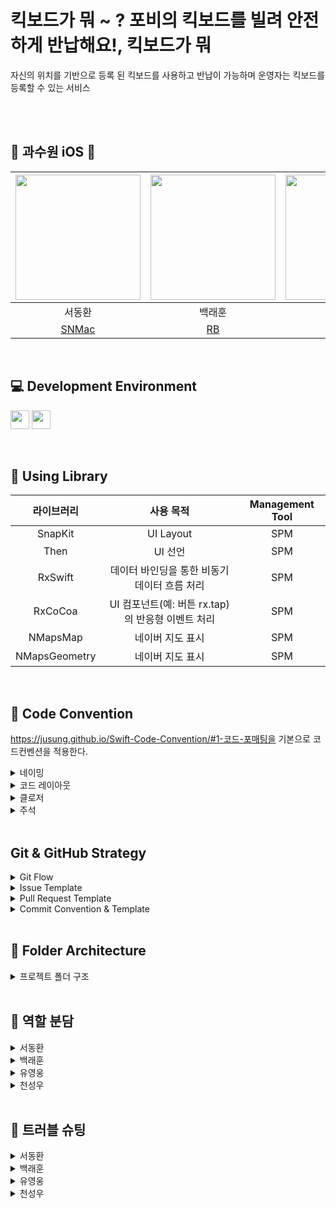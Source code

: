 
# 킥보드가 뭐 ~ ? 포비의 킥보드를 빌려 안전하게 반납해요!, 킥보드가 뭐
자신의 위치를 기반으로 등록 된 킥보드를 사용하고 반납이 가능하며 운영자는 킥보드를 등록할 수 있는 서비스

<br><br>
## 🛴 과수원 iOS 🛴
<img src="https://github.com/user-attachments/assets/e3d53e12-5685-430e-8350-428e5f89a166" width="200"> | <img src="https://github.com/user-attachments/assets/b820a610-96fe-4cd0-b1c6-122f229c58aa" width="200"> | <img src="https://github.com/user-attachments/assets/1969b83f-d201-4253-a19a-37d75f416d09" width="200"> | <img src="https://github.com/user-attachments/assets/1e65418d-bc56-47f7-a0f9-a85788a9a71c" width="200"> |
:---------:|:----------:|:---------:|:---------:|
서동환 | 백래훈 | 유영웅 | 천성우 |
[SNMac](https://github.com/SNMac) | [RB](https://github.com/RaeBaek) | [Quarang](https://github.com/QuaRang1225) | [cjs1399](https://github.com/cjs1399) |
<br>



## 💻 Development Environment

<img src ="https://img.shields.io/badge/Xcode-16.3-blue?logo=xcode" height="30"> <img src ="https://img.shields.io/badge/iOS-16.0-white.svg" height="30">

<br>

## 📖 Using Library

라이브러리 | 사용 목적 | Management Tool
:---------:|:----------:|:---------:
SnapKit | UI Layout | SPM
Then | UI 선언 | SPM
RxSwift | 데이터 바인딩을 통한 비동기 데이터 흐름 처리 | SPM
RxCoCoa | UI 컴포넌트(예: 버튼 rx.tap)의 반응형 이벤트 처리 | SPM
NMapsMap | 네이버 지도 표시 | SPM
NMapsGeometry | 네이버 지도 표시 | SPM

<br>

## 📝 Code Convention
https://jusung.github.io/Swift-Code-Convention/#1-코드-포매팅을 기본으로 코드컨벤션을 적용한다.
<details>
<summary> 네이밍 </summary>
<div markdown="1">
  - UpperCamelCase 사용

```swift
// - example

struct MyTicketResponseDTO {
}

class UserInfo {
}
```

## **📌 함수**

 - **lowerCamelCase** 사용하고 동사로 시작

```swift
// - example

private func setDataBind() {
}
```

### **뷰 전환**

- pop, push, present, dismiss
- 동사 + To + 목적지 뷰 (다음에 보일 뷰)
- dismiss는 dismiss + 현재 뷰

```swift
// - example pop, push, present

popToFirstViewController()
pushToFirstViewController()
presentToFirstViewController()

dismissFirstViewController()
```

### **register**

- register + 목적어

```swift
// - example

setRegister()
```

### addTarget

```swift
// - example

setAddTarget()
```

### **서버통신**

- 서비스함수명 + WithAPI

```swift
// - example

fetchListWithAPI()

requestListWithAPI()
```

fetch는 무조건 성공

request는 실패할 수도 있는 요청

### **애니메이션**

- 동사원형 + 목적어 + WithAnimation

```swift
showButtonsWithAnimation()
```


### **델리게이트**

delegate 메서드는 프로토콜명으로 네임스페이스를 구분

**좋은 예:**

```swift
protocol UserCellDelegate {
  func userCellDidSetProfileImage(_ cell: UserCell)
  func userCell(_ cell: UserCell, didTapFollowButtonWith user: User)
}

protocol UITableViewDelegate {
	func tableview( ....) 
	func tableview...
}

protocol JunhoViewDelegate {
	func junhoViewTouched()
	func junhoViewScrolled()
}
```

Delegate 앞쪽에 있는 단어를 중심으로 메서드 네이밍하기

**나쁜 예:**

```swift
protocol UserCellDelegate {
	// userCellDidSetProfileImage() 가 옳음
  func didSetProfileImage()
  func followPressed(user: User)

  // `UserCell`이라는 클래스가 존재할 경우 컴파일 에러 발생  (userCell 로 해주자)
  func UserCell(_ cell: UserCell, didTapFollowButtonWith user: User)
}
```

함수 이름 앞에는 되도록이면 `get`을 붙이지 않습니다.

## **📌 변수, 상수**

- **lowerCamelCase** 사용

```swift
let userName: String
```

## **📌 열거형**

- 각 case 에는 **lowerCamelCase** 사용

```swift
enum UserType {
	case viewDeveloper
	case serverDeveloper
}
```

## **📌 약어**

약어로 시작하는 경우 소문자로 표기, 그 외에는 항상 대문자

```swift
// 좋은 예:
let userID: Int?
let html: String?
let websiteURL: URL?
let urlString: String?
```

```swift
// 나쁜 예:
let userId: Int?
let HTML: String?
let websiteUrl: NSURL?
let URLString: String?
```

## **📌 통신 모델**

DTO 든 다른 모델이든, 최상위 모델의 네이밍 끝에는 ~”Model” 붙이기

```swift
// MARK: - IndivisualDashBoardModel
struct **IndivisualDashboardModel**: Codable {
    let status: Int
    let success: Bool
    let message: String
    let data: IndivisualData
}

struct IndivisualData: Codable {
    let myPuzzle: MyPuzzle
    let userPuzzleBoard: [UserPuzzleBoard]
    let isReviewDay: Bool
}

struct MyPuzzle: Codable {
    let nickname: String
    let puzzleCount: Int 
}

struct UserPuzzleBoard: Codable {
    let reviewDay, reviewDate: String
    let reviewId: Int?
}
```

## **📌 기타 함수 네이밍**

```swift
setStyles() : 속성 설정
setLayout() : 레이아웃 관련 코드
setDataBind() : 배열 항목 세팅. 컬렉션뷰 에서 리스트 초기 세팅할때
setAddTarget() : addtarget 모음
setDelegate() : delegate, datasource 모음
setCollectionView() : 컬렉션뷰 관련 세팅
setTableView() : 테이블뷰 관련 세팅
initCell() : 셀 데이터 초기화
setRegister() : 셀 xib 등록.
setNotification() : NotificationCenter addObserver 모음
```
</div>
</details>

<details>
<summary> 코드 레이아웃 </summary>
<div markdown="1">
들여쓰기에는 탭(tab) 대신 4개의 space를 사용합니다.
- 콜론(`:`)을 쓸 때에는 콜론의 오른쪽에만 공백을 둡니다.
    
    `let names: [String: String]?`
    
    `let name: String`
    
- 연산자 오버로딩 함수 정의에서는 연산자와 괄호 사이에 한 칸 띄어씁니다.
    
    `func ** (lhs: Int, rhs: Int)`
    

## **📌 줄바꿈**

- 함수를 호출하는 코드가 최대 길이를 초과하는 경우에는 파라미터 이름을 기준으로 줄바꿈합니다.
파라미터가 4개 이상이면 줄바꿈하도록!!
    
    단, 파라미터에 클로저가 2개 이상 존재하는 경우에는 무조건 내려쓰기합니다.
    
    ```swift
    UIView.animate(
      withDuration: 0.25,
      animations: {
        // doSomething()
      },
      completion: { finished in
        // doSomething()
      }
    )
    ```
    
- `if let` 구문이 길 경우에는 줄바꿈하고 한 칸 들여씁니다.
    
    ```swift
    if let user = self.veryLongFunctionNameWhichReturnsOptionalUser(),
      let name = user.veryLongFunctionNameWhichReturnsOptionalName(),
      user.gender == .female {
      // ...
    }
    ```
    
- `guard let` 구문이 길 경우에는 줄바꿈하고 한 칸 들여씁니다. `else`는 마지막 줄에 붙여쓰기
    
    ```swift
    guard let user = self.veryLongFunctionNameWhichReturnsOptionalUser(),
      let name = user.veryLongFunctionNameWhichReturnsOptionalName(),
      user.gender == .female else { return }
    
    guard let self = self 
    else { return } (X)
    
    guard let self = self else { return } (O)
    ```
    
- `else` 구문이 길 시 줄바꿈

## 📌 빈 줄

- 빈 줄에는 공백이 포함되지 않도록 합니다. ( 띄어쓰기 쓸데없이 넣지 말기? )
- 모든 파일은 빈 줄로 끝나도록 합니다. ( 끝에 엔터 하나 넣기?)
- MARK 구문 위와 아래에는 공백이 필요합니다.
    
    ```swift
    // MARK: Layout
    
    override func layoutSubviews() {
      // doSomething()
    }
    
    // MARK: Actions
    
    override func menuButtonDidTap() {
      // doSomething()
    }
    ```
    

## **📌 임포트**

모듈 임포트는 알파벳 순으로 정렬합니다. 내장 프레임워크를 먼저 임포트하고, 빈 줄로 구분하여 서드파티 프레임워크를 임포트합니다.

```swift
import UIKit

import Moya
import SnapKit
import SwiftyColor
import Then
```

```swift
import UIKit

import SwiftyColor
import SwiftyImage
import JunhoKit
import Then
import URLNavigator
```
</div>
</details>


<details>
<summary> 클로저 </summary>
<div markdown="1">

- 파라미터와 리턴 타입이 없는 Closure 정의시에는 `() -> Void`를 사용합니다.
    
    **좋은 예:**
    
    ```
    let completionBlock: (() -> Void)?
    ```
    
    **나쁜 예:**
    
    `let completionBlock: (() -> ())? let completionBlock: ((Void) -> (Void))?`
    
- Closure 정의시 파라미터에는 괄호를 사용하지 않습니다.
    
    **좋은 예:**
    
    ```swift
    { operation, responseObject in
      // doSomething()
    }
    ```
    
    **나쁜 예:**
    
    ```swift
    { (operation, responseObject) in
      // doSomething()
    }
    ```
    
- Closure 정의시 가능한 경우 타입 정의를 생략합니다.
    
    **좋은 예:**
    
    ```swift
    ...,
    completion: { finished in
      // doSomething()
    }
    ```
    
    **나쁜 예:**
    
    ```swift
    ...,
    completion: { (finished: Bool) -> Void in
      // doSomething()
    }
    
    completion: { data -> Void in
      // doSomething()
    } (X)
    ```
    
- Closure 호출시 또다른 유일한 Closure를 마지막 파라미터로 받는 경우, 파라미터 이름을 생략합니다.
    
    **좋은 예:**
    
    ```swift
    UIView.animate(withDuration: 0.5) {
      // doSomething()
    }
    ```
    
    **나쁜 예:**
    
    ```swift
    UIView.animate(withDuration: 0.5, animations: { () -> Void in
      // doSomething()
    })
    ```
    
</details>

<details>
<summary> 주석 </summary>
<div markdown="1">
코드는 가능하면 자체적으로 문서가 되어야 하므로, 코드와 함께 있는 인라인(inline) 주석은 피한다.

## 📌 MARK 주석

```swift
// MARK: - UI Components

// MARK: - View Life Cycle

// MARK: - Initializer

// MARK: - Properties

// MARK: - Layout Helper

// MARK: - Methods    

// MARK: - @objc Methods

// MARK: Actions

// MARK: - Network
> 네트워크 목적을 가진 함수들

```

## 📌 퀵헬프 주석

커스텀 메서드, 프로토콜, 클래스의 경우에 퀵헬프 주석 달기

```swift
/// (서머리 부분)
/// (디스크립션 부분)

class MyClass {
    let myProperty: Int

    init(myProperty: Int) {
        self.myProperty = myProperty
    }
}

/**summary
- note: 설명

- parameters:
    - property: 프로퍼티

- throws: 오류가 발생하면 customError의 한 케이스를 throw
- returns: "\\(name)는 ~" String
*/
func printProperty(property: Int) {
        print(property)
    }

// 카카오 로그인 API 뜯어보면
// 서머리랑 디스크립션 엄청 잘되어있긴해
// --> 오픈 소스라서!!
// 그건 PR에서 하는걸로..?
```

</details>

<br>

##   Git & GitHub Strategy

<details>
<summary>  Git Flow </summary>
<div markdown="1">

```
1. 작업 폴더를 만들고 초기 세팅
	git init
	git remote add upstream [원본 레포 주소]
	git remote add origin [내 fork 레포 주소]

2. 로컬 main에서 최신 develop 가져오고, origin에도 반영
	git switch main
	git pull upstream develop  # ✅ 공식 develop을 기준으로 최신 상태 가져오기
	
	git switch -c develop      # develop 브랜치 없으면 새로 만들고
	git push origin develop    # ✅ origin에 develop 브랜치 업로드

3. GitHub에 이슈 생성  ( 이슈 템플릿에 맞춰서 )
	"[Prefix] 작업 목표"
	자기 라벨 + Prefix 라벨 선택
	ex) [Design] Weather View 디자인
	
4. 로컬에서 작업 브랜치 생성
	git switch -c feature/#이슈번호-작업명	
	
5. 작업 하기
	git add
	git commit -m "[Feat] #(이슈번호) - (해당작업)"
	
6. 충돌 해결 후 PR 올리기
	git pull upstream develop      # ✅ 최신 develop 기준으로 충돌 해결
	# 충돌 시 Kraken 등으로 해결
	git push origin [작업 브랜치명]
	코드리뷰 최소 2인

7. 머지하기

8. 내 노트북의 작업공간으로 돌아오기
	git checkout develop (main)
	다시 2번부터 진행
  ```

</details>

<details>
<summary>  Issue Template </summary>
<div markdown="1">

```markup
## 👨🏻‍💻 이슈 요약
<!-- 이유에 대해 설명해주세요. -->
- 프로젝트 초기 세팅

## ✅ 체크 리스트
<!-- 해야 할 일을 적어주세요. -->
- [ ] 프로젝트 초기 세팅
```

</details>

<details>
<summary>  Pull Request Template </summary>
<div markdown="1">

```markup
## 💭 작업 배경
<!-- 아래 리스트를 지우고, 작업하게 된 배경을 적어주세요. -->
 - 작업 내용 1
 - 작업 내용 2

## 🌤️ PR POINT
<!-- 작업 내용 및 덧붙이고 싶은 내용이 있다면! -->

## 📸 스크린샷
<!-- 작업한 화면이 있다면 스크린 샷으로 첨부해주세요. -->

|    구현 내용    |   스크린샷   |
| :-------------: | :----------: |
| GIF | <img src = "" width ="250">|

## 🌈 관련 이슈
<!-- 작업한 이슈번호를 # 뒤에 붙여주세요. 수고했습니다~* -->
- Resolved: #
```

</details>

<details>
<summary> Commit Convention & Template </summary>
<div markdown="1">

- ex) feat: #18 - DIContainer 및 UseCase 리팩토링 및 ViewModel 의존성 주입 개선
```
- ype
    
    
    | **타입** | **설명** |
    | --- | --- |
    | **feat** | 새로운 기능 추가 |
    | **fix** | 버그 수정 |
    | **refactor** | 코드 리팩터링 (기능 변화 없음) |
    | **style** | 코드 포맷팅, 세미콜론 누락 등 (코드 변경 없음) |
    | **docs** | 문서 수정 (README, 주석 등) |
    | **test** | 테스트 코드 추가 또는 수정 |
    | **chore** | 빌드 업무 수정, 패키지 매니저 수정 등 |
    | **perf** | 성능 개선 관련 변경 |
    | **ci** | CI/CD 설정 수정 |
    | **build** | 빌드 관련 파일 수정 (예: Xcode 프로젝트 수정 등) |
    | merge | 머지 |
    | comment | 주석 추가/수정/삭제 |
    - fix: 사용자 정보 수정 시 크래시 버그 해결
    - docs: README에 API 명세 추가
    - style: 들여쓰기 및 불필요한 개행 정리
    - refactor: RideService 로직 분리 및 리팩토링
    - test: Ride 모델 단위 테스트 추가
    - chore: Podfile 업데이트 및 SnapKit 버전 고정
```

</details>

<br>

## 📂 Folder Architecture

<details>
<summary> 프로젝트 폴더 구조 </summary>
<div markdown="1">

```bash
WhatIsKickboard/
├── App
│   ├── AppDelegate.swift
│   ├── SceneDelegate.swift
│   └── DI/
├── Domain
│   ├── Entity
│   ├── RepositoryInterface
│   └── UseCaseInterface
├── Data
│   ├── Model
│   ├── RepositoryImpl
│   ├── UseCaseImpl
│   ├── Service
│   └── CoreData
├── Presentation
│   ├── Shared/
│   ├── Common/
│   ├── UIModels/
│   └── Views/
│       └── Main/
│           ├── Cell/
│           ├── View/
│           ├── ViewController/
│           └── ViewModel/
├── Resources/
│   ├── Assets.xcassets
│   ├── Fonts/
│   ├── Extensions/
│   └── Constants.swift
└── Utils/
```
  
</details>

<br>
	
## 🌷 역할 분담
<details>
<summary> 서동환 </summary>
<div markdown="1">
	
 - (기존) 디자인, 네이버 지도 API Manager, 메인화면, 사용자 위치 기반 주소 검색, 킥보드 상태 Model, 킥보드 등록
</div>
</details>
	
<details>
<summary> 백래훈 </summary>
<div markdown="1"> 

 - (기존) 프로젝트 초기 환경 세팅, 마이페이지, 사용자 이용내역, 킥보드 등록 내역, 로그아웃 / 회원탈퇴, 탭바
</div>
</details>
  
<details>
<summary> 유영웅 </summary>
<div markdown="1">

 - (기존) 발표자료, 디자인, CoreData API Manager, RDB 설계 및 ERD 작성, 로그인/회원가입/이름 설정 및 스플래쉬 뷰

</div>
</details>

<details>
<summary> 천성우 </summary>
<div markdown="1">
	
 - (기존) 발표, 디자인, 킥보드 반납, 사진 촬영 및 이미지 사용, 킥보드 등록, CustomUI
 - (추가) ReadMe
 

</div>
</details>
  
<br>
	
## 💭 트러블 슈팅
<details>
<summary> 서동환 </summary>
<div markdown="1">
	


</div>
</details>

<details>
<summary> 백래훈 </summary>
<div markdown="1">


</div>
</details>

  
<details>

 <summary> 유영웅 </summary>
<div markdown="1">


</div>
</details>
<details>
<summary> 천성우 </summary>
<div markdown="1">


</div>
</details>
